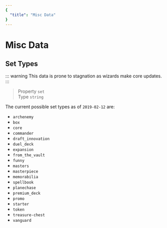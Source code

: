 ```yaml
---
{
  "title": "Misc Data"
}
---
```


# Misc Data

## Set Types

::: warning
This data is prone to stagnation as wizards make core updates.
:::

> Property `set`  
> Type `string`

The current possible set types as of `2019-02-12` are:

  - `archenemy`
  - `box`
  - `core`
  - `commander`
  - `draft_innovation`
  - `duel_deck`
  - `expansion`
  - `from_the_vault`
  - `funny`
  - `masters`
  - `masterpiece`
  - `memorabilia`
  - `spellbook`
  - `planechase`
  - `premium_deck`
  - `promo`
  - `starter`
  - `token`
  - `treasure-chest`
  - `vanguard`